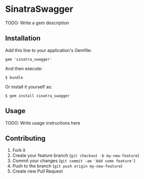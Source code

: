 # SinatraSwagger

TODO: Write a gem description

## Installation

Add this line to your application's Gemfile:

    gem 'sinatra_swagger'

And then execute:

    $ bundle

Or install it yourself as:

    $ gem install sinatra_swagger

## Usage

TODO: Write usage instructions here

## Contributing

1. Fork it
2. Create your feature branch (`git checkout -b my-new-feature`)
3. Commit your changes (`git commit -am 'Add some feature'`)
4. Push to the branch (`git push origin my-new-feature`)
5. Create new Pull Request
